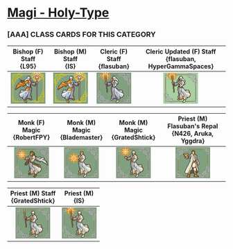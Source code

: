 # [Magi - Holy-Type](../)

### [AAA] CLASS CARDS FOR THIS CATEGORY


|Bishop (F) Staff <br> {L95}|Bishop (M) Staff <br> {IS}|Cleric (F) Staff <br> {flasuban}|Cleric Updated (F) Staff <br> {flasuban, HyperGammaSpaces}|
| :---: | :---: | :---: | :---: |
|<img alt="Bishop (F) Staff {L95}" src="Bishop (F) Staff {L95}.png" />|<img alt="Bishop (M) Staff {IS}" src="Bishop (M) Staff {IS}.png" />|<img alt="Cleric (F) Staff {flasuban}" src="Cleric (F) Staff {flasuban}.png" />|<img alt="Cleric Updated (F) Staff {flasuban, HyperGammaSpaces}" src="Cleric Updated (F) Staff {flasuban, HyperGammaSpaces}.png" />|


|Monk (F) Magic <br> {RobertFPY}|Monk (M) Magic <br> {Blademaster}|Monk (M) Magic <br> {GratedShtick}|Priest (M) Flasuban's Repal <br> {N426, Aruka, Yggdra}|
| :---: | :---: | :---: | :---: |
|<img alt="Monk (F) Magic {RobertFPY}" src="Monk (F) Magic {RobertFPY}.png" />|<img alt="Monk (M) Magic {Blademaster}" src="Monk (M) Magic {Blademaster}.png" />|<img alt="Monk (M) Magic {GratedShtick}" src="Monk (M) Magic {GratedShtick}.png" />|<img alt="Priest (M) Flasuban's Repal {N426, Aruka, Yggdra}" src="Priest (M) Flasuban's Repal {N426, Aruka, Yggdra}.png" />|


|Priest (M) Staff <br> {GratedShtick}|Priest (M) <br> {IS}|
| :---: | :---: |
|<img alt="Priest (M) Staff {GratedShtick}" src="Priest (M) Staff {GratedShtick}.png" />|<img alt="Priest (M) {IS}" src="Priest (M) {IS}.png" />|


